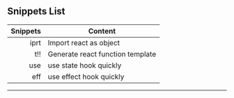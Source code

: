 
## Snippets List

| Snippets | Content                              |
|---------:|--------------------------------------|
|     iprt | Import react as object               |
|      t!! | Generate react function template     |
|     use  | use state hook quickly               |
|     eff  | use effect hook quickly              |


---